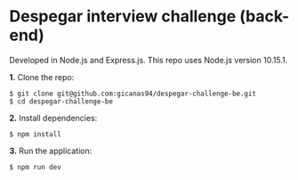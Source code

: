 # Despegar interview challenge (back-end)

Developed in Node.js and Express.js. This repo uses Node.js version 10.15.1.

**1.** Clone the repo:

```
$ git clone git@github.com:gicanas94/despegar-challenge-be.git
$ cd despegar-challenge-be
```

**2.** Install dependencies:

```
$ npm install
```

**3.** Run the application:

```
$ npm run dev
```
